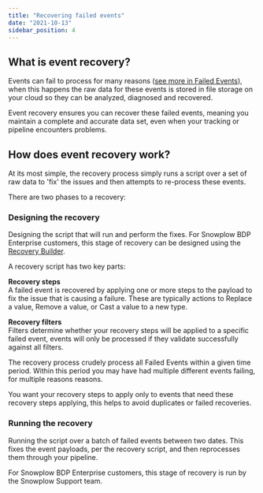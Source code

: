 ```yaml
---
title: "Recovering failed events"
date: "2021-10-13"
sidebar_position: 4
---
```


## What is event recovery?

Events can fail to process for many reasons ([see more in Failed Events](/docs/fundamentals/failed-events/index.md)), when this happens the raw data for these events is stored in file storage on your cloud so they can be analyzed, diagnosed and recovered.

Event recovery ensures you can recover these failed events, meaning you maintain a complete and accurate data set, even when your tracking or pipeline encounters problems.

## How does event recovery work?

At its most simple, the recovery process simply runs a script over a set of raw data to 'fix' the issues and then attempts to re-process these events.

There are two phases to a recovery:

### Designing the recovery

Designing the script that will run and perform the fixes. For Snowplow BDP Enterprise customers, this stage of recovery can be designed using the [Recovery Builder](/docs/data-product-studio/data-quality/failed-events/recovering-failed-events/builder/index.md).

A recovery script has two key parts:

**Recovery steps**  
A failed event is recovered by applying one or more steps to the payload to fix the issue that is causing a failure. These are typically actions to Replace a value, Remove a value, or Cast a value to a new type.

**Recovery filters**  
Filters determine whether your recovery steps will be applied to a specific failed event, events will only be processed if they validate successfully against all filters.

The recovery process crudely process all Failed Events within a given time period. Within this period you may have had multiple different events failing, for multiple reasons reasons.

You want your recovery steps to apply only to events that need these recovery steps applying, this helps to avoid duplicates or failed recoveries.

### Running the recovery

Running the script over a batch of failed events between two dates. This fixes the event payloads, per the recovery script, and then reprocesses them through your pipeline.

For Snowplow BDP Enterprise customers, this stage of recovery is run by the Snowplow Support team.
